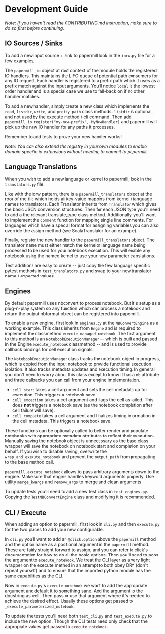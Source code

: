 # Development Guide

_Note: If you haven't read the CONTRIBUTING.md instruction, make sure to do so first before continuing._

## IO Sources / Sinks

To add a new input source + sink to papermill look in the `iorw.py` file for a few examples.

The `papermill_io` object at root context of the module holds the registered IO handlers. This maintains the LIFO queue of potential path consumers for any IO request. Each handler is registered to a prefix path which it uses as a prefix match against the input arguments. You'll notice `local` is the lowest order handler and is a special case we use to fall-back on if no other handler matches.

To add a new handler, simply create a new class which implements the `read`, `listdir`, `write`, and `pretty_path` class methods. `listdir` is optional, and not used by the execute method / cli command. Then add `papermill_io.register("my-new-prefix", MyNewHandler)` and papermill will pick up the new IO handler for any paths it processes.

Remember to add tests to prove your new handler works!

_Note: You can also extend the registry in your own modules to enable domain specific io extensions without needing to commit to papermill._

## Language Translations

When you wish to add a new language or kernel to papermill, look in the `translators.py` file.

Like with the iorw pattern, there is a `papermill_translators` object at the root of the file which holds all key-value mappins from kernel / language names to translators. Each Translator inherits from `Translator` which gives the basic JSON conversion structures. Then for each JSON type you'll need to add a the relevant translate_type class method. Additionally, you'll want to implement the `comment` function for mapping single line comments. For languages which have a special format for assigning variables you can also override the assign method (see ScalaTranslator for an example).

Finally, register the new handler to the `papermill_translators` object. The translator name must either match the kernelor language name being processed to be used for your notebook execution. This will enable any notebook using the named kernel to use your new parameter translations.

Test additions are easy to create -- just copy the few language specific pytest methods in `test_translators.py` and swap to your new translator name / expected values.

## Engines

By default papermill uses nbconvert to process notebook. But it's setup as a plug-n-play system so any function which can process a notebook and return the output nbformat object can be registered into papermill.

To enable a new engine, first look in `engines.py` at the `NBConvertEngine` as a working example. This class inherits from `Engine` and is required to implement the classmethod `execute_managed_notebook`. The first argument to this method is an `NotebookExecutionManager` -- which is built and passed in the Engine `execute_notebook` classmethod -- and is used to provide callback bindings for cell execution signals.

The `NotebookExecutionManager` class tracks the notebook object in progress, which is copied from the input notebook to provide functional execution isolation. It also tracks metadata updates and execution timing. In general you don't need to worry about this class except to know it has a `nb` attribute and three callbacks you can call from your engine implementation.

- `cell_start` takes a cell argument and sets the cell metadata up for execution. This triggers a notebook save.
- `cell_exception` takes a cell argument and flags the cell as failed. This does **not** triggers a notebook save (as the notebook completion after cell failure will save).
- `cell_complete` takes a cell argument and finalizes timing information in the cell metadata. This triggers a notebook save.

These functions can be optionally called to better render and populate notebooks with appropriate metadata attributes to reflect their execution. Manually saving the notebook object is unnecessary as the base class wrapper will save the notebook on notebook start and completion on your behalf. If you wish to disable saving, overwrite the `wrap_and_execute_notebook` and prevent the `output_path` from propagating to the base method call.

`papermill.execute_notebook` allows to pass arbitrary arguments down to the engine. Make sure that engine handles keyword arguments properly. Use utility `merge_kwargs` and `remove_args` to merge and clean arguments

To update tests you'll need to add a new test class in `test_engines.py`. Copying the `TestNBConvertEngine` class and modifying it is recommended.

## CLI / Execute

When adding an option to papermill, first look in `cli.py` and then `execute.py` for the two places to add your new configurable.

In `cli.py` you'll want to add an `@click.option` above the `papermill` method and the option name as a positional argument in the `papermill` method. These are fairly straight forward to assign, and you can refer to click's documentation for how to do all the basic options. Then you'll need to pass the argument to `execute_notebook`. We treat the CLI layer as a very light wrapper on the execute method in an attempt to both obey DRY (don't repeat yourself) and to ensure that the imported python module has the same capabilities as the CLI.

Now in `execute.py`'s `execute_notebook` we want to add the appropriate argument and default it to something sane. Add the argument to the docstring as well. Then pass or use that argument where it's needed to achieve the desired effect. Usually these options get passed to `_execute_parameterized_notebook`.

To update the tests you'll need both `test_cli.py` and `test_execute.py` to include the new option. Though the CLI tests need only check that the appropiate values get passed to `execute_notebook`.
